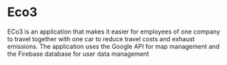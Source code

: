 # Eco3
 ECo3 is an application that makes it easier for employees of one company to travel together with one car to reduce travel costs and exhaust emissions. The application uses the Google API for map management and the Firebase database for user data management
